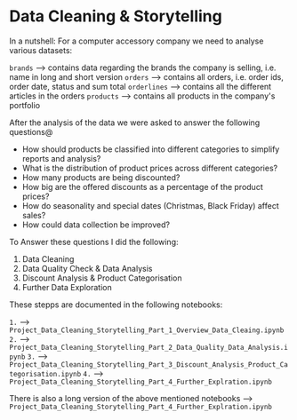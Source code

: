 # Data Cleaning & Storytelling

In a nutshell: For a computer accessory company we need to analyse various datasets:

`brands` --> contains data regarding the brands the company is selling, i.e. name in long and short version
`orders` --> contains all orders, i.e. order ids, order date, status and sum total
`orderlines` --> contains all the different articles in the orders
`products` --> contains all products in the company's portfolio

After the analysis of the data we were asked to answer the following questions@

* How should products be classified into different categories to simplify reports and analysis?
* What is the distribution of product prices across different categories?
* How many products are being discounted?
* How big are the offered discounts as a percentage of the product prices?
* How do seasonality and special dates (Christmas, Black Friday) affect sales?
* How could data collection be improved?

To Answer these questions I did the following:

1. Data Cleaning
2. Data Quality Check & Data Analysis
3. Discount Analysis & Product Categorisation
4. Further Data Exploration

These stepps are documented in the following notebooks:

`1.` --> `Project_Data_Cleaning_Storytelling_Part_1_Overview_Data_Cleaing.ipynb`
`2.` --> `Project_Data_Cleaning_Storytelling_Part_2_Data_Quality_Data_Analysis.ipynb`
`3.` --> `Project_Data_Cleaning_Storytelling_Part_3_Discount_Analysis_Product_Categorisation.ipynb`
`4.` --> `Project_Data_Cleaning_Storytelling_Part_4_Further_Explration.ipynb`

There is also a long version of the above mentioned notebooks --> `Project_Data_Cleaning_Storytelling_Part_4_Further_Explration.ipynb`


